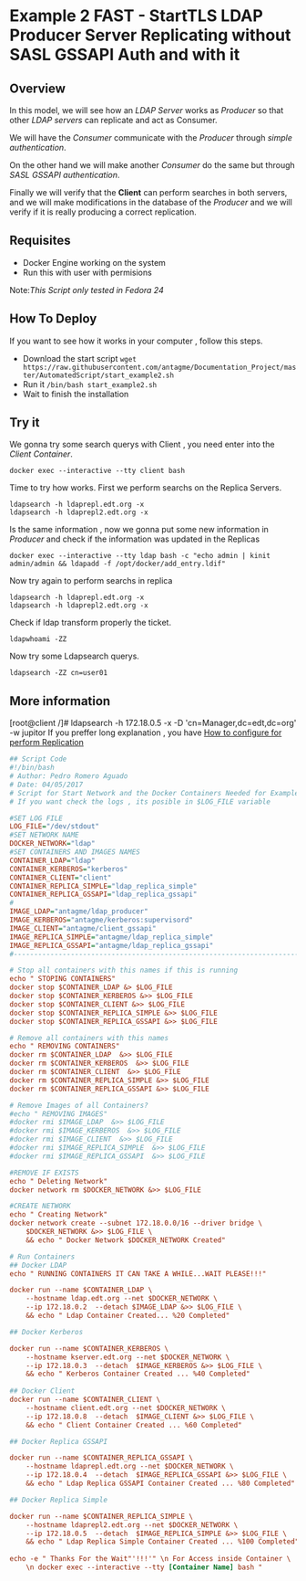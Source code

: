 # Example 2 FAST - StartTLS LDAP Producer Server Replicating without SASL GSSAPI Auth and with it

## Overview
In this model, we will see how an _LDAP Server_ works as _Producer_ so that other _LDAP servers_ can replicate and act as Consumer.

We will have the _Consumer_ communicate with the _Producer_ through _simple authentication_.

On the other hand we will make another _Consumer_ do the same but through _SASL GSSAPI authentication_.

Finally we will verify that the **Client** can perform searches in both servers, and we will make modifications in the database of the _Producer_ and we will verify if it is really producing a correct replication.

## Requisites

- Docker Engine working on the system
- Run this with user with permisions

Note:_This Script only tested in Fedora 24_

## How To Deploy

If you want to see how it works in your computer , follow this steps.

- Download the start script `wget https://raw.githubusercontent.com/antagme/Documentation_Project/master/AutomatedScript/start_example2.sh`
- Run it `/bin/bash start_example2.sh`
- Wait to finish the installation

## Try it

We gonna try some search querys with Client , you need enter into the _Client Container_.

    docker exec --interactive --tty client bash
    
Time to try how works.
First we perform searchs on the Replica Servers.

    ldapsearch -h ldaprepl.edt.org -x
    ldapsearch -h ldaprepl2.edt.org -x

Is the same information , now we gonna put some new information in _Producer_ and check if the information was updated in the Replicas

    docker exec --interactive --tty ldap bash -c "echo admin | kinit admin/admin && ldapadd -f /opt/docker/add_entry.ldif"


Now try again to perform searchs in replica

    ldapsearch -h ldaprepl.edt.org -x
    ldapsearch -h ldaprepl2.edt.org -x

Check if ldap transform properly the ticket.

    ldapwhoami -ZZ
    
Now try some Ldapsearch querys.

    ldapsearch -ZZ cn=user01
    
## More information

[root@client /]# ldapsearch -h 172.18.0.5 -x -D 'cn=Manager,dc=edt,dc=org' -w jupitor
If you preffer long explanation , you have [How to configure for perform Replication](https://github.com/antagme/Documentation_Project/blob/master/example2.md)

```INI
## Script Code
#!/bin/bash
# Author: Pedro Romero Aguado
# Date: 04/05/2017
# Script for Start Network and the Docker Containers Needed for Example
# If you want check the logs , its posible in $LOG_FILE variable

#SET LOG FILE
LOG_FILE="/dev/stdout"
#SET NETWORK NAME
DOCKER_NETWORK="ldap"
#SET CONTAINERS AND IMAGES NAMES
CONTAINER_LDAP="ldap"
CONTAINER_KERBEROS="kerberos"
CONTAINER_CLIENT="client"
CONTAINER_REPLICA_SIMPLE="ldap_replica_simple"
CONTAINER_REPLICA_GSSAPI="ldap_replica_gssapi"
#
IMAGE_LDAP="antagme/ldap_producer"
IMAGE_KERBEROS="antagme/kerberos:supervisord"
IMAGE_CLIENT="antagme/client_gssapi"
IMAGE_REPLICA_SIMPLE="antagme/ldap_replica_simple"
IMAGE_REPLICA_GSSAPI="antagme/ldap_replica_gssapi"
#----------------------------------------------------------------------#

# Stop all containers with this names if this is running
echo " STOPING CONTAINERS"
docker stop $CONTAINER_LDAP &> $LOG_FILE
docker stop $CONTAINER_KERBEROS &>> $LOG_FILE
docker stop $CONTAINER_CLIENT &>> $LOG_FILE
docker stop $CONTAINER_REPLICA_SIMPLE &>> $LOG_FILE
docker stop $CONTAINER_REPLICA_GSSAPI &>> $LOG_FILE

# Remove all containers with this names
echo " REMOVING CONTAINERS"
docker rm $CONTAINER_LDAP  &>> $LOG_FILE
docker rm $CONTAINER_KERBEROS  &>> $LOG_FILE
docker rm $CONTAINER_CLIENT  &>> $LOG_FILE
docker rm $CONTAINER_REPLICA_SIMPLE &>> $LOG_FILE
docker rm $CONTAINER_REPLICA_GSSAPI &>> $LOG_FILE

# Remove Images of all Containers?
#echo " REMOVING IMAGES"
#docker rmi $IMAGE_LDAP  &>> $LOG_FILE
#docker rmi $IMAGE_KERBEROS  &>> $LOG_FILE
#docker rmi $IMAGE_CLIENT  &>> $LOG_FILE
#docker rmi $IMAGE_REPLICA_SIMPLE  &>> $LOG_FILE
#docker rmi $IMAGE_REPLICA_GSSAPI  &>> $LOG_FILE

#REMOVE IF EXISTS 
echo " Deleting Network"
docker network rm $DOCKER_NETWORK &>> $LOG_FILE

#CREATE NETWORK
echo " Creating Network"
docker network create --subnet 172.18.0.0/16 --driver bridge \
	$DOCKER_NETWORK &>> $LOG_FILE \
	&& echo " Docker Network $DOCKER_NETWORK Created"

# Run Containers
## Docker LDAP
echo " RUNNING CONTAINERS IT CAN TAKE A WHILE...WAIT PLEASE!!!"

docker run --name $CONTAINER_LDAP \
	--hostname ldap.edt.org --net $DOCKER_NETWORK \
	--ip 172.18.0.2  --detach $IMAGE_LDAP &>> $LOG_FILE \
	&& echo " Ldap Container Created... %20 Completed"

## Docker Kerberos

docker run --name $CONTAINER_KERBEROS \
	--hostname kserver.edt.org --net $DOCKER_NETWORK \
	--ip 172.18.0.3  --detach  $IMAGE_KERBEROS &>> $LOG_FILE \
	&& echo " Kerberos Container Created ... %40 Completed"
	
## Docker Client
docker run --name $CONTAINER_CLIENT \
	--hostname client.edt.org --net $DOCKER_NETWORK \
	--ip 172.18.0.8  --detach  $IMAGE_CLIENT &>> $LOG_FILE \
	&& echo " Client Container Created ... %60 Completed"

## Docker Replica GSSAPI

docker run --name $CONTAINER_REPLICA_GSSAPI \
	--hostname ldaprepl.edt.org --net $DOCKER_NETWORK \
	--ip 172.18.0.4  --detach  $IMAGE_REPLICA_GSSAPI &>> $LOG_FILE \
	&& echo " Ldap Replica GSSAPI Container Created ... %80 Completed"

## Docker Replica Simple

docker run --name $CONTAINER_REPLICA_SIMPLE \
	--hostname ldaprepl2.edt.org --net $DOCKER_NETWORK \
	--ip 172.18.0.5  --detach  $IMAGE_REPLICA_SIMPLE &>> $LOG_FILE \
	&& echo " Ldap Replica Simple Container Created ... %100 Completed"
			
echo -e " Thanks For the Wait"'!!!'" \n For Access inside Container \
	\n docker exec --interactive --tty [Container Name] bash "

```
